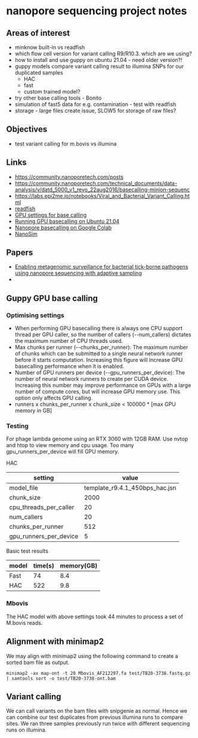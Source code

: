 # nanopore sequencing project notes

## Areas of interest

* minknow built-in vs readfish
* which flow cell version for variant calling R9/R10.3. which are we using?
* how to install and use guppy on ubuntu 21.04 - need older version?!
* guppy models compare variant calling result to illumina SNPs for our duplicated samples
    * HAC
    * fast
    * custom trained model?
* try other base calling tools - Bonito
* simulation of fast5 data for e.g. contamination - test with readfish
* storage - large files create issue, SLOW5 for storage of raw files?

## Objectives

* test variant calling for m.bovis vs illumina

## Links 

* https://community.nanoporetech.com/posts
* https://community.nanoporetech.com/technical_documents/data-analysis/v/datd_5000_v1_revo_22aug2016/basecalling-minion-sequenc
* https://labs.epi2me.io/notebooks/Viral_and_Bacterial_Variant_Calling.html
* [readfish](https://github.com/LooseLab/readfish)
* [GPU settings for base calling](https://community.nanoporetech.com/posts/playing-with-gpu-settings)
* [Running GPU basecalling on Ubuntu 21.04](https://hackmd.io/@Miles/ryVAI_KWF)
* [Nanopore basecalling on Google Colab](https://gist.github.com/sirselim/13f70ae69f2a512e7d9e1f00f9704f53)
* [NanoSim](https://github.com/bcgsc/NanoSim)

## Papers

* [Enabling metagenomic surveillance for bacterial tick-borne pathogens using nanopore sequencing with adaptive sampling](https://www.biorxiv.org/content/10.1101/2021.08.17.456696v1.full)
* 

## Guppy GPU base calling 

### Optimising settings

* When performing GPU basecalling there is always one CPU support thread per GPU caller, so the number of callers (--num_callers) dictates the maximum number of CPU threads used.
* Max chunks per runner (--chunks_per_runner): The maximum number of chunks which can be submitted to a single neural network runner before it starts computation. Increasing this figure will increase GPU basecalling performance when it is enabled.
* Number of GPU runners per device (--gpu_runners_per_device): The number of neural network runners to create per CUDA device. Increasing this number may improve performance on GPUs with a large number of compute cores, but will increase GPU memory use. This option only affects GPU calling.
* runners x chunks_per_runner x chunk_size < 100000 * [max GPU memory in GB]

### Testing

For phage lambda genome using an RTX 3060 with 12GB RAM. Use nvtop and htop to view memory and cpu usage. Too many gpu_runners_per_device will fill GPU memory.

HAC 

|setting| value|
|--------|------|
|model_file| template_r9.4.1_450bps_hac.jsn|
|chunk_size | 2000|
|cpu_threads_per_caller |20|
|num_callers |20|
|chunks_per_runner |512|
|gpu_runners_per_device| 5|

Basic test results

|model|time(s)|memory(GB)|
|-----|--------|---------|
|Fast|74|8.4|
|HAC|522|9.8|

### Mbovis

The HAC model with above settings took 44 minutes to process a set of M.bovis reads.

## Alignment with minimap2

We may align with minimap2 using the following command to create a sorted bam file as output.

```
minimap2 -ax map-ont -t 20 Mbovis_AF212297.fa test/TB20-3738.fastq.gz | samtools sort -o test/TB20-3738-ont.bam
```

## Variant calling

We can call variants on the bam files with snipgenie as normal. Hence we can combine our test duplicates from previous illumina runs to compare sites. We ran three samples previously run twice with different sequencing runs on illumina.

